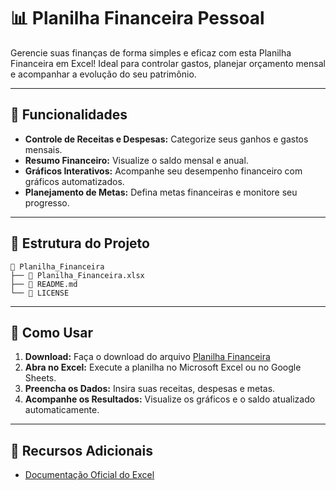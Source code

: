 # 📊 Planilha Financeira Pessoal

Gerencie suas finanças de forma simples e eficaz com esta Planilha Financeira em Excel! Ideal para controlar gastos, planejar orçamento mensal e acompanhar a evolução do seu patrimônio.

---

## 📝 Funcionalidades

- **Controle de Receitas e Despesas:** Categorize seus ganhos e gastos mensais.
- **Resumo Financeiro:** Visualize o saldo mensal e anual.
- **Gráficos Interativos:** Acompanhe seu desempenho financeiro com gráficos automatizados.
- **Planejamento de Metas:** Defina metas financeiras e monitore seu progresso.

---

## 📂 Estrutura do Projeto

```
📁 Planilha_Financeira
├── 📄 Planilha_Financeira.xlsx
├── 📄 README.md
└── 📄 LICENSE
```

---

## 🚀 Como Usar

1. **Download:** Faça o download do arquivo [Planilha Financeira](https://1drv.ms/x/c/feec3cd02a5ee6b8/ERqb0LFOdXZErPxHXMSX9IkBdn3_72VDsCuIi3Hu6tNF5A?e=xvO7n8) 
2. **Abra no Excel:** Execute a planilha no Microsoft Excel ou no Google Sheets.
3. **Preencha os Dados:** Insira suas receitas, despesas e metas.
4. **Acompanhe os Resultados:** Visualize os gráficos e o saldo atualizado automaticamente.

---

## 🔗 Recursos Adicionais

- [Documentação Oficial do Excel](https://support.microsoft.com/excel)




